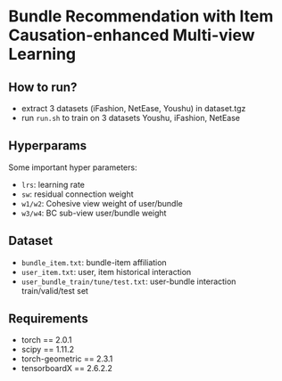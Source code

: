 # Bundle Recommendation with Item Causation-enhanced Multi-view Learning

## How to run?

- extract 3 datasets (iFashion, NetEase, Youshu) in dataset.tgz
- run `run.sh` to train on 3 datasets Youshu, iFashion, NetEase


## Hyperparams

Some important hyper parameters:
- `lrs`: learning rate
- `sw`: residual connection weight
- `w1/w2`: Cohesive view weight of user/bundle
- `w3/w4`: BC sub-view user/bundle weight


## Dataset

- `bundle_item.txt`: bundle-item affiliation 
- `user_item.txt`: user, item historical interaction
- `user_bundle_train/tune/test.txt`: user-bundle interaction train/valid/test set


## Requirements

- torch == 2.0.1
- scipy == 1.11.2
- torch-geometric == 2.3.1
- tensorboardX == 2.6.2.2